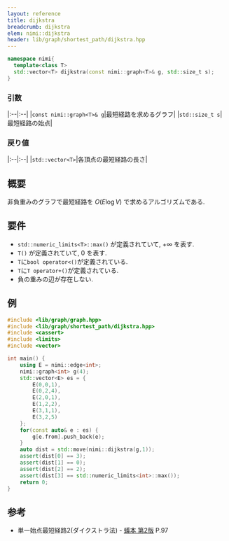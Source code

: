 ```yaml
---
layout: reference
title: dijkstra
breadcrumb: dijkstra
elem: nimi::dijkstra
header: lib/graph/shortest_path/dijkstra.hpp
---
```


```cpp
namespace nimi{
  template<class T>
  std::vector<T> dijkstra(const nimi::graph<T>& g, std::size_t s);
}
```

### 引数

|:--|:--|
|`const nimi::graph<T>& g`|最短経路を求めるグラフ|
|`std::size_t s`|最短経路の始点|


### 戻り値

|:--|:--|
|`std::vector<T>`|各頂点の最短経路の長さ|

## 概要

非負重みのグラフで最短経路を $O(E \log V)$ で求めるアルゴリズムである.

## 要件

- `std::numeric_limits<T>::max()` が定義されていて, $+\infty$ を表す.
- `T()` が定義されていて, $0$ を表す.
- `T`に`bool operator<()`が定義されている.
- `T`に`T operator+()`が定義されている.
- 負の重みの辺が存在しない.


## 例

```cpp
#include <lib/graph/graph.hpp>
#include <lib/graph/shortest_path/dijkstra.hpp>
#include <cassert>
#include <limits>
#include <vector>

int main() {
    using E = nimi::edge<int>;
    nimi::graph<int> g(4);
    std::vector<E> es = {
        E(0,0,1),
        E(0,2,4),
        E(2,0,1),
        E(1,2,2),
        E(3,1,1),
        E(3,2,5)
    };
    for(const auto& e : es) {
        g[e.from].push_back(e);
    }
    auto dist = std::move(nimi::dijkstra(g,1));
    assert(dist[0] == 3);
    assert(dist[1] == 0);
    assert(dist[2] == 2);
    assert(dist[3] == std::numeric_limits<int>::max());
    return 0;
}
```

## 参考

- 単一始点最短経路2(ダイクストラ法) - [蟻本 第2版](https://www.amazon.co.jp/%E3%83%97%E3%83%AD%E3%82%B0%E3%83%A9%E3%83%9F%E3%83%B3%E3%82%B0%E3%82%B3%E3%83%B3%E3%83%86%E3%82%B9%E3%83%88%E3%83%81%E3%83%A3%E3%83%AC%E3%83%B3%E3%82%B8%E3%83%96%E3%83%83%E3%82%AF-%E7%AC%AC2%E7%89%88-%EF%BD%9E%E5%95%8F%E9%A1%8C%E8%A7%A3%E6%B1%BA%E3%81%AE%E3%82%A2%E3%83%AB%E3%82%B4%E3%83%AA%E3%82%BA%E3%83%A0%E6%B4%BB%E7%94%A8%E5%8A%9B%E3%81%A8%E3%82%B3%E3%83%BC%E3%83%87%E3%82%A3%E3%83%B3%E3%82%B0%E3%83%86%E3%82%AF%E3%83%8B%E3%83%83%E3%82%AF%E3%82%92%E9%8D%9B%E3%81%88%E3%82%8B%EF%BD%9E-%E7%A7%8B%E8%91%89%E6%8B%93%E5%93%89/dp/4839941068) P.97
